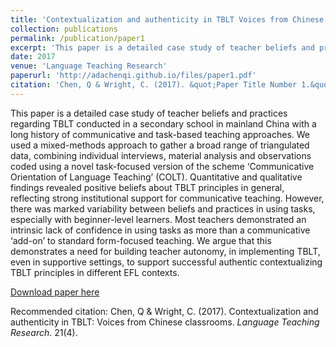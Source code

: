 ```yaml
---
title: 'Contextualization and authenticity in TBLT Voices from Chinese classrooms'
collection: publications
permalink: /publication/paper1
excerpt: 'This paper is a detailed case study of teacher beliefs and practices regarding TBLT conducted in a secondary school in mainland China with a long history of communicative and task-based teaching approaches. We used a mixed-methods approach to gather a broad range of triangulated data, combining individual interviews, material analysis and observations coded using a novel task-focused version of the scheme ‘Communicative Orientation of Language Teaching’ (COLT). Quantitative and qualitative findings revealed positive beliefs about TBLT principles in general, reflecting strong institutional support for communicative teaching. However, there was marked variability between beliefs and practices in using tasks, especially with beginner-level learners. Most teachers demonstrated an intrinsic lack of confidence in using tasks as more than a communicative ‘add-on’ to standard form-focused teaching. We argue that this demonstrates a need for building teacher autonomy, in implementing TBLT, even in supportive settings, to support successful authentic contextualizing TBLT principles in different EFL contexts.'
date: 2017
venue: 'Language Teaching Research'
paperurl: 'http://adachenqi.github.io/files/paper1.pdf'
citation: 'Chen, Q & Wright, C. (2017). &quot;Paper Title Number 1.&quot; <i>Language Teaching Research</i>. 21(4).'
---
```

This paper is a detailed case study of teacher beliefs and practices regarding TBLT conducted in a secondary school in mainland China with a long history of communicative and task-based teaching approaches. We used a mixed-methods approach to gather a broad range of triangulated data, combining individual interviews, material analysis and observations coded using a novel task-focused version of the scheme ‘Communicative Orientation of Language Teaching’ (COLT). Quantitative and qualitative findings revealed positive beliefs about TBLT principles in general, reflecting strong institutional support for communicative teaching. However, there was marked variability between beliefs and practices in using tasks, especially with beginner-level learners. Most teachers demonstrated an intrinsic lack of confidence in using tasks as more than a communicative ‘add-on’ to standard form-focused teaching. We argue that this demonstrates a need for building teacher autonomy, in implementing TBLT, even in supportive settings, to support successful authentic contextualizing TBLT principles in different EFL contexts.

[Download paper here](http://adachenqi.github.io/files/paper1.pdf)

Recommended citation: Chen, Q & Wright, C. (2017). Contextualization and authenticity in TBLT: Voices from Chinese classrooms. <i>Language Teaching Research</i>. 21(4).
